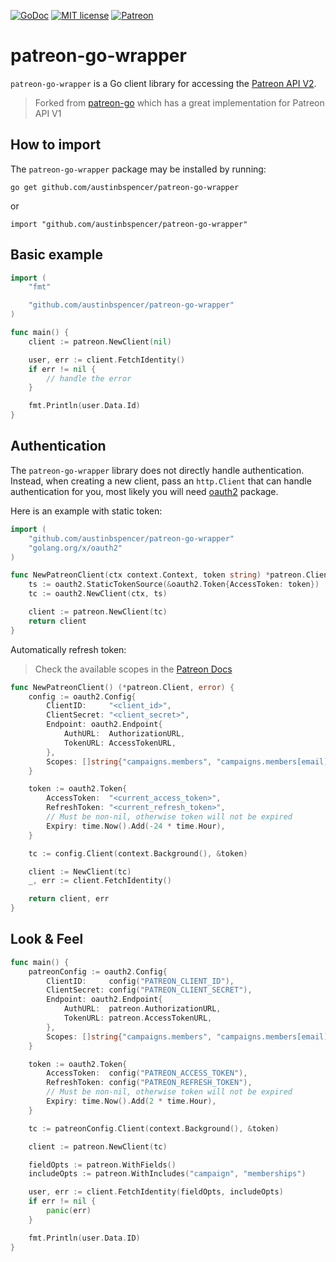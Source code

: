 [![GoDoc](https://godoc.org/github.com/mxpv/patreon-go?status.svg)](https://godoc.org/github.com/austinbspencer/patreon-go-wrapper/)
[![MIT license](https://img.shields.io/badge/license-MIT-blue.svg)](./LICENSE)
[![Patreon](https://img.shields.io/badge/support-patreon-E6461A.svg)](https://www.patreon.com/austinhub)

# patreon-go-wrapper

`patreon-go-wrapper` is a Go client library for accessing the [Patreon API V2](https://docs.patreon.com/#api).

> Forked from [patreon-go](https://github.com/mxpv/patreon-go) which has a great implementation for Patreon API V1

## How to import

The `patreon-go-wrapper` package may be installed by running:

```
go get github.com/austinbspencer/patreon-go-wrapper
```

or

```
import "github.com/austinbspencer/patreon-go-wrapper"
```

## Basic example

```go
import (
	"fmt"

	"github.com/austinbspencer/patreon-go-wrapper"
)

func main() {
	client := patreon.NewClient(nil)

	user, err := client.FetchIdentity()
	if err != nil {
		// handle the error
	}

	fmt.Println(user.Data.Id)
}
```

## Authentication

The `patreon-go-wrapper` library does not directly handle authentication. Instead, when creating a new client, pass an `http.Client` that can handle authentication for you, most likely you will need [oauth2](https://github.com/golang/oauth2) package.

Here is an example with static token:

```go
import (
	"github.com/austinbspencer/patreon-go-wrapper"
	"golang.org/x/oauth2"
)

func NewPatreonClient(ctx context.Context, token string) *patreon.Client {
	ts := oauth2.StaticTokenSource(&oauth2.Token{AccessToken: token})
	tc := oauth2.NewClient(ctx, ts)

	client := patreon.NewClient(tc)
	return client
}
```

Automatically refresh token:

> Check the available scopes in the [Patreon Docs](https://docs.patreon.com/#note-to-those-with-v1-tokens)

```go
func NewPatreonClient() (*patreon.Client, error) {
	config := oauth2.Config{
		ClientID:     "<client_id>",
		ClientSecret: "<client_secret>",
		Endpoint: oauth2.Endpoint{
			AuthURL:  AuthorizationURL,
			TokenURL: AccessTokenURL,
		},
		Scopes: []string{"campaigns.members", "campaigns.members[email]", "campaigns.members.address", "campaigns", "identity.memberships", "identity", "identity[email]"},
	}

	token := oauth2.Token{
		AccessToken:  "<current_access_token>",
		RefreshToken: "<current_refresh_token>",
		// Must be non-nil, otherwise token will not be expired
		Expiry: time.Now().Add(-24 * time.Hour),
	}

	tc := config.Client(context.Background(), &token)

	client := NewClient(tc)
	_, err := client.FetchIdentity()

	return client, err
}
```

## Look & Feel

```go
func main() {
	patreonConfig := oauth2.Config{
		ClientID:     config("PATREON_CLIENT_ID"),
		ClientSecret: config("PATREON_CLIENT_SECRET"),
		Endpoint: oauth2.Endpoint{
			AuthURL:  patreon.AuthorizationURL,
			TokenURL: patreon.AccessTokenURL,
		},
		Scopes: []string{"campaigns.members", "campaigns.members[email]", "campaigns.members.address", "campaigns", "identity.memberships", "identity", "identity[email]"},
	}

	token := oauth2.Token{
		AccessToken:  config("PATREON_ACCESS_TOKEN"),
		RefreshToken: config("PATREON_REFRESH_TOKEN"),
		// Must be non-nil, otherwise token will not be expired
		Expiry: time.Now().Add(2 * time.Hour),
	}

	tc := patreonConfig.Client(context.Background(), &token)

	client := patreon.NewClient(tc)

	fieldOpts := patreon.WithFields()
	includeOpts := patreon.WithIncludes("campaign", "memberships")

	user, err := client.FetchIdentity(fieldOpts, includeOpts)
	if err != nil {
		panic(err)
	}

	fmt.Println(user.Data.ID)
}
```
